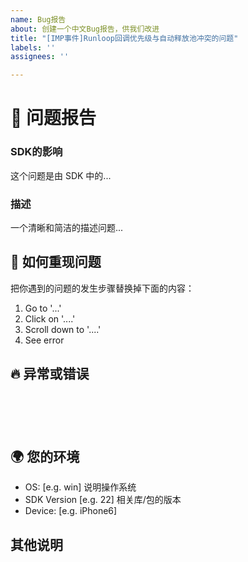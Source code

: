 ```yaml
---
name: Bug报告
about: 创建一个中文Bug报告，供我们改进
title: "[IMP事件]Runloop回调优先级与自动释放池冲突的问题"
labels: ''
assignees: ''

---
```


<!--🔅🔅🔅🔅🔅🔅🔅🔅🔅🔅🔅🔅🔅🔅🔅🔅🔅🔅🔅🔅🔅🔅🔅🔅🔅🔅🔅🔅🔅🔅🔅

噢,你好!😄

为了加快问题处理，请在提交新问题之前搜索已打开和已关闭的问题。
现有的问题通常包含有关解决方案、解决方案或进度更新的信息。

🔅🔅🔅🔅🔅🔅🔅🔅🔅🔅🔅🔅🔅🔅🔅🔅🔅🔅🔅🔅🔅🔅🔅🔅🔅🔅🔅🔅🔅🔅🔅🔅🔅-->

# 🐞 问题报告

### SDK的影响

<!-- 你能确定是SDK导致的问题吗？ -->
<!-- ✍️edit: --> 这个问题是由 SDK 中的...


### 描述

<!-- ✍️ -->一个清晰和简洁的描述问题...


## 🔬 如何重现问题
把你遇到的问题的发生步骤替换掉下面的内容：
1. Go to '...'
2. Click on '....'
3. Scroll down to '....'
4. See error

## 🔥 异常或错误
<pre><code>
<!-- 如果出现异常或错误，请在下面分享: -->
<!-- ✍️-->

</code></pre>


## 🌍  您的环境

- OS: [e.g. win] 说明操作系统
- SDK Version [e.g. 22] 相关库/包的版本
- Device: [e.g. iPhone6]

## 其他说明
<!-- ✍️添加你认为有必要的内容，否则不写-->
